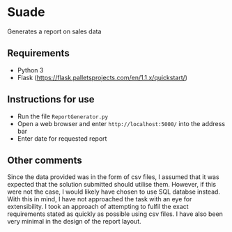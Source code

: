 # Suade
Generates a report on sales data

## Requirements
* Python 3
* Flask (https://flask.palletsprojects.com/en/1.1.x/quickstart/)

## Instructions for use
* Run the file ```ReportGenerator.py```
* Open a web browser and enter ```http://localhost:5000/``` into the address bar
* Enter date for requested report

## Other comments
Since the data provided was in the form of csv files, I assumed that it was expected that the solution submitted should utilise them. However, if this were not the case, I would likely have chosen to use SQL databse instead. With this in mind, I have not approached the task with an eye for extensibility. I took an approach of attempting to fulfil the exact requirements stated as quickly as possible using csv files. I have also been very minimal in the design of the report layout. 
